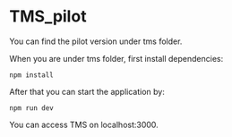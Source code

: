 # TMS_pilot

You can find the pilot version under tms folder.

When you are under tms folder, first install dependencies:

`npm install`

After that you can start the application by:

`npm run dev`

You can access TMS on localhost:3000.